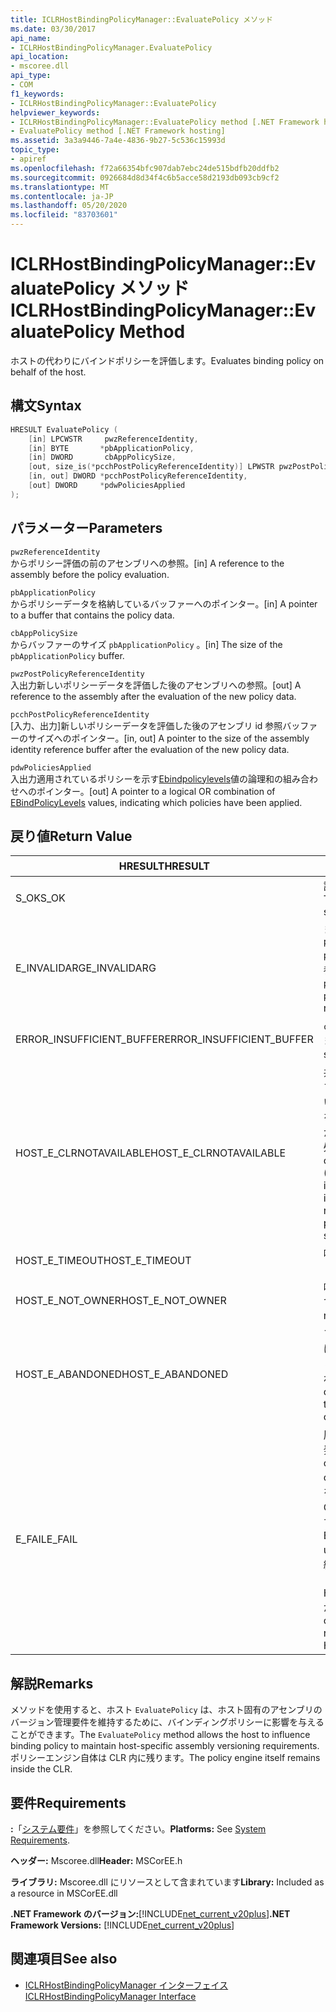 ```yaml
---
title: ICLRHostBindingPolicyManager::EvaluatePolicy メソッド
ms.date: 03/30/2017
api_name:
- ICLRHostBindingPolicyManager.EvaluatePolicy
api_location:
- mscoree.dll
api_type:
- COM
f1_keywords:
- ICLRHostBindingPolicyManager::EvaluatePolicy
helpviewer_keywords:
- ICLRHostBindingPolicyManager::EvaluatePolicy method [.NET Framework hosting]
- EvaluatePolicy method [.NET Framework hosting]
ms.assetid: 3a3a9446-7a4e-4836-9b27-5c536c15993d
topic_type:
- apiref
ms.openlocfilehash: f72a66354bfc907dab7ebc24de515bdfb20ddfb2
ms.sourcegitcommit: 0926684d8d34f4c6b5acce58d2193db093cb9cf2
ms.translationtype: MT
ms.contentlocale: ja-JP
ms.lasthandoff: 05/20/2020
ms.locfileid: "83703601"
---
```

# <a name="iclrhostbindingpolicymanagerevaluatepolicy-method"></a><span data-ttu-id="fd1bb-102">ICLRHostBindingPolicyManager::EvaluatePolicy メソッド</span><span class="sxs-lookup"><span data-stu-id="fd1bb-102">ICLRHostBindingPolicyManager::EvaluatePolicy Method</span></span>
<span data-ttu-id="fd1bb-103">ホストの代わりにバインドポリシーを評価します。</span><span class="sxs-lookup"><span data-stu-id="fd1bb-103">Evaluates binding policy on behalf of the host.</span></span>  
  
## <a name="syntax"></a><span data-ttu-id="fd1bb-104">構文</span><span class="sxs-lookup"><span data-stu-id="fd1bb-104">Syntax</span></span>  
  
```cpp  
HRESULT EvaluatePolicy (  
    [in] LPCWSTR     pwzReferenceIdentity,  
    [in] BYTE       *pbApplicationPolicy,  
    [in] DWORD       cbAppPolicySize,  
    [out, size_is(*pcchPostPolicyReferenceIdentity)] LPWSTR pwzPostPolicyReferenceIdentity,  
    [in, out] DWORD *pcchPostPolicyReferenceIdentity,  
    [out] DWORD     *pdwPoliciesApplied  
);  
```  
  
## <a name="parameters"></a><span data-ttu-id="fd1bb-105">パラメーター</span><span class="sxs-lookup"><span data-stu-id="fd1bb-105">Parameters</span></span>  
 `pwzReferenceIdentity`  
 <span data-ttu-id="fd1bb-106">からポリシー評価の前のアセンブリへの参照。</span><span class="sxs-lookup"><span data-stu-id="fd1bb-106">[in] A reference to the assembly before the policy evaluation.</span></span>  
  
 `pbApplicationPolicy`  
 <span data-ttu-id="fd1bb-107">からポリシーデータを格納しているバッファーへのポインター。</span><span class="sxs-lookup"><span data-stu-id="fd1bb-107">[in] A pointer to a buffer that contains the policy data.</span></span>  
  
 `cbAppPolicySize`  
 <span data-ttu-id="fd1bb-108">からバッファーのサイズ `pbApplicationPolicy` 。</span><span class="sxs-lookup"><span data-stu-id="fd1bb-108">[in] The size of the `pbApplicationPolicy` buffer.</span></span>  
  
 `pwzPostPolicyReferenceIdentity`  
 <span data-ttu-id="fd1bb-109">入出力新しいポリシーデータを評価した後のアセンブリへの参照。</span><span class="sxs-lookup"><span data-stu-id="fd1bb-109">[out] A reference to the assembly after the evaluation of the new policy data.</span></span>  
  
 `pcchPostPolicyReferenceIdentity`  
 <span data-ttu-id="fd1bb-110">[入力、出力]新しいポリシーデータを評価した後のアセンブリ id 参照バッファーのサイズへのポインター。</span><span class="sxs-lookup"><span data-stu-id="fd1bb-110">[in, out] A pointer to the size of the assembly identity reference buffer after the evaluation of the new policy data.</span></span>  
  
 `pdwPoliciesApplied`  
 <span data-ttu-id="fd1bb-111">入出力適用されているポリシーを示す[Ebindpolicylevels](ebindpolicylevels-enumeration.md)値の論理和の組み合わせへのポインター。</span><span class="sxs-lookup"><span data-stu-id="fd1bb-111">[out] A pointer to a logical OR combination of [EBindPolicyLevels](ebindpolicylevels-enumeration.md) values, indicating which policies have been applied.</span></span>  
  
## <a name="return-value"></a><span data-ttu-id="fd1bb-112">戻り値</span><span class="sxs-lookup"><span data-stu-id="fd1bb-112">Return Value</span></span>  
  
|<span data-ttu-id="fd1bb-113">HRESULT</span><span class="sxs-lookup"><span data-stu-id="fd1bb-113">HRESULT</span></span>|<span data-ttu-id="fd1bb-114">説明</span><span class="sxs-lookup"><span data-stu-id="fd1bb-114">Description</span></span>|  
|-------------|-----------------|  
|<span data-ttu-id="fd1bb-115">S_OK</span><span class="sxs-lookup"><span data-stu-id="fd1bb-115">S_OK</span></span>|<span data-ttu-id="fd1bb-116">評価が正常に完了しました。</span><span class="sxs-lookup"><span data-stu-id="fd1bb-116">The evaluation completed successfully.</span></span>|  
|<span data-ttu-id="fd1bb-117">E_INVALIDARG</span><span class="sxs-lookup"><span data-stu-id="fd1bb-117">E_INVALIDARG</span></span>|<span data-ttu-id="fd1bb-118">またはのいずれか `pwzReferenceIdentity` `pbApplicationPolicy` が null 参照です。</span><span class="sxs-lookup"><span data-stu-id="fd1bb-118">Either `pwzReferenceIdentity` or `pbApplicationPolicy` is a null reference.</span></span>|  
|<span data-ttu-id="fd1bb-119">ERROR_INSUFFICIENT_BUFFER</span><span class="sxs-lookup"><span data-stu-id="fd1bb-119">ERROR_INSUFFICIENT_BUFFER</span></span>|<span data-ttu-id="fd1bb-120">`cbAppPolicySize` が小さすぎます。</span><span class="sxs-lookup"><span data-stu-id="fd1bb-120">`cbAppPolicySize` is too small.</span></span>|  
|<span data-ttu-id="fd1bb-121">HOST_E_CLRNOTAVAILABLE</span><span class="sxs-lookup"><span data-stu-id="fd1bb-121">HOST_E_CLRNOTAVAILABLE</span></span>|<span data-ttu-id="fd1bb-122">共通言語ランタイム (CLR) がプロセスに読み込まれていないか、CLR がマネージコードを実行できない状態であるか、または呼び出しが正常に処理されていません。</span><span class="sxs-lookup"><span data-stu-id="fd1bb-122">The common language runtime (CLR) has not been loaded into a process, or the CLR is in a state in which it cannot run managed code or process the call successfully.</span></span>|  
|<span data-ttu-id="fd1bb-123">HOST_E_TIMEOUT</span><span class="sxs-lookup"><span data-stu-id="fd1bb-123">HOST_E_TIMEOUT</span></span>|<span data-ttu-id="fd1bb-124">呼び出しがタイムアウトしました。</span><span class="sxs-lookup"><span data-stu-id="fd1bb-124">The call timed out.</span></span>|  
|<span data-ttu-id="fd1bb-125">HOST_E_NOT_OWNER</span><span class="sxs-lookup"><span data-stu-id="fd1bb-125">HOST_E_NOT_OWNER</span></span>|<span data-ttu-id="fd1bb-126">呼び出し元がロックを所有していません。</span><span class="sxs-lookup"><span data-stu-id="fd1bb-126">The caller does not own the lock.</span></span>|  
|<span data-ttu-id="fd1bb-127">HOST_E_ABANDONED</span><span class="sxs-lookup"><span data-stu-id="fd1bb-127">HOST_E_ABANDONED</span></span>|<span data-ttu-id="fd1bb-128">ブロックされたスレッドまたはファイバーが待機しているときに、イベントが取り消されました。</span><span class="sxs-lookup"><span data-stu-id="fd1bb-128">An event was canceled while a blocked thread or fiber was waiting on it.</span></span>|  
|<span data-ttu-id="fd1bb-129">E_FAIL</span><span class="sxs-lookup"><span data-stu-id="fd1bb-129">E_FAIL</span></span>|<span data-ttu-id="fd1bb-130">原因不明の致命的なエラーが発生しました。</span><span class="sxs-lookup"><span data-stu-id="fd1bb-130">An unknown catastrophic failure occurred.</span></span> <span data-ttu-id="fd1bb-131">メソッドが E_FAIL を返すと、そのプロセス内で CLR が使用できなくなります。</span><span class="sxs-lookup"><span data-stu-id="fd1bb-131">After a method returns E_FAIL, the CLR is no longer usable within the process.</span></span> <span data-ttu-id="fd1bb-132">後続のホストメソッドの呼び出しでは HOST_E_CLRNOTAVAILABLE が返されます。</span><span class="sxs-lookup"><span data-stu-id="fd1bb-132">Subsequent calls to hosting methods return HOST_E_CLRNOTAVAILABLE.</span></span>|  
  
## <a name="remarks"></a><span data-ttu-id="fd1bb-133">解説</span><span class="sxs-lookup"><span data-stu-id="fd1bb-133">Remarks</span></span>  
 <span data-ttu-id="fd1bb-134">メソッドを使用すると、ホスト `EvaluatePolicy` は、ホスト固有のアセンブリのバージョン管理要件を維持するために、バインディングポリシーに影響を与えることができます。</span><span class="sxs-lookup"><span data-stu-id="fd1bb-134">The `EvaluatePolicy` method allows the host to influence binding policy to maintain host-specific assembly versioning requirements.</span></span> <span data-ttu-id="fd1bb-135">ポリシーエンジン自体は CLR 内に残ります。</span><span class="sxs-lookup"><span data-stu-id="fd1bb-135">The policy engine itself remains inside the CLR.</span></span>  
  
## <a name="requirements"></a><span data-ttu-id="fd1bb-136">要件</span><span class="sxs-lookup"><span data-stu-id="fd1bb-136">Requirements</span></span>  
 <span data-ttu-id="fd1bb-137">**:**「[システム要件](../../get-started/system-requirements.md)」を参照してください。</span><span class="sxs-lookup"><span data-stu-id="fd1bb-137">**Platforms:** See [System Requirements](../../get-started/system-requirements.md).</span></span>  
  
 <span data-ttu-id="fd1bb-138">**ヘッダー:** Mscoree.dll</span><span class="sxs-lookup"><span data-stu-id="fd1bb-138">**Header:** MSCorEE.h</span></span>  
  
 <span data-ttu-id="fd1bb-139">**ライブラリ:** Mscoree.dll にリソースとして含まれています</span><span class="sxs-lookup"><span data-stu-id="fd1bb-139">**Library:** Included as a resource in MSCorEE.dll</span></span>  
  
 <span data-ttu-id="fd1bb-140">**.NET Framework のバージョン:**[!INCLUDE[net_current_v20plus](../../../../includes/net-current-v20plus-md.md)]</span><span class="sxs-lookup"><span data-stu-id="fd1bb-140">**.NET Framework Versions:** [!INCLUDE[net_current_v20plus](../../../../includes/net-current-v20plus-md.md)]</span></span>  
  
## <a name="see-also"></a><span data-ttu-id="fd1bb-141">関連項目</span><span class="sxs-lookup"><span data-stu-id="fd1bb-141">See also</span></span>

- [<span data-ttu-id="fd1bb-142">ICLRHostBindingPolicyManager インターフェイス</span><span class="sxs-lookup"><span data-stu-id="fd1bb-142">ICLRHostBindingPolicyManager Interface</span></span>](iclrhostbindingpolicymanager-interface.md)
